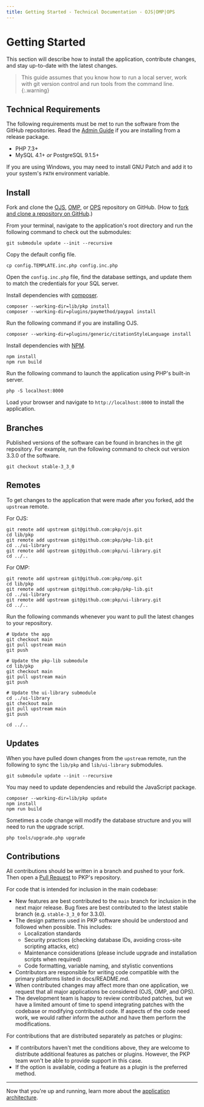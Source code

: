 ```yaml
---
title: Getting Started - Technical Documentation - OJS|OMP|OPS
---
```


# Getting Started

This section will describe how to install the application, contribute changes, and stay up-to-date with the latest changes.

> This guide assumes that you know how to run a local server, work with git version control and run tools from the command line.
{:.warning}

## Technical Requirements

The following requirements must be met to run the software from the GitHub repositories. Read the [Admin Guide](../../../admin-guide/en/managing-the-environment) if you are installing from a release package.

- PHP 7.3+
- MySQL 4.1+ _or_ PostgreSQL 9.1.5+

If you are using Windows, you may need to install GNU Patch and add it to your system's `PATH` environment variable.

## Install

Fork and clone the [OJS](https://github.com/pkp/ojs), [OMP](https://github.com/pkp/omp), or [OPS](https://github.com/pkp/ops) repository on GitHub. (How to [fork and clone a repository on GitHub](https://help.github.com/en/articles/fork-a-repo).)

From your terminal, navigate to the application's root directory and run the following command to check out the submodules:

```
git submodule update --init --recursive
```

Copy the default config file.

```
cp config.TEMPLATE.inc.php config.inc.php
```

Open the `config.inc.php` file, find the database settings, and update them to match the credentials for your SQL server.

Install dependencies with [composer](https://getcomposer.org/).

```
composer --working-dir=lib/pkp install
composer --working-dir=plugins/paymethod/paypal install
```

Run the following command if you are installing OJS.

```
composer --working-dir=plugins/generic/citationStyleLanguage install
```

Install dependencies with [NPM](https://www.npmjs.com/).

```
npm install
npm run build
```

Run the following command to launch the application using PHP's built-in server.

```
php -S localhost:8000
```

Load your browser and navigate to `http://localhost:8000` to install the application.

## Branches

Published versions of the software can be found in branches in the git repository. For example, run the following command to check out version 3.3.0 of the software.

```
git checkout stable-3_3_0
```

## Remotes

To get changes to the application that were made after you forked, add the `upstream` remote.

For OJS:

```
git remote add upstream git@github.com:pkp/ojs.git
cd lib/pkp
git remote add upstream git@github.com:pkp/pkp-lib.git
cd ../ui-library
git remote add upstream git@github.com:pkp/ui-library.git
cd ../..
```

For OMP:

```
git remote add upstream git@github.com:pkp/omp.git
cd lib/pkp
git remote add upstream git@github.com:pkp/pkp-lib.git
cd ../ui-library
git remote add upstream git@github.com:pkp/ui-library.git
cd ../..
```

Run the following commands whenever you want to pull the latest changes to your repository.

```
# Update the app
git checkout main
git pull upstream main
git push

# Update the pkp-lib submodule
cd lib/pkp
git checkout main
git pull upstream main
git push

# Update the ui-library submodule
cd ../ui-library
git checkout main
git pull upstream main
git push

cd ../..
```

## Updates

When you have pulled down changes from the `upstream` remote, run the following to sync the `lib/pkp` and `lib/ui-library` submodules.

```
git submodule update --init --recursive
```

You may need to update dependencies and rebuild the JavaScript package.

```
composer --working-dir=lib/pkp update
npm install
npm run build
```

Sometimes a code change will modify the database structure and you will need to run the upgrade script.

```
php tools/upgrade.php upgrade
```

## Contributions

All contributions should be written in a branch and pushed to your fork. Then open a [Pull Request](https://help.github.com/en/articles/creating-a-pull-request-from-a-fork) to PKP's repository.

For code that is intended for inclusion in the main codebase:
- New features are best contributed to the `main` branch for inclusion in the next major release. Bug fixes are best contributed to the latest stable branch (e.g. `stable-3_3_0` for 3.3.0).
- The design patterns used in PKP software should be understood and followed when possible. This includes:
  - Localization standards
  - Security practices (checking database IDs, avoiding cross-site scripting attacks, etc)
  - Maintenance considerations (please include upgrade and installation scripts when required)
  - Code formatting, variable naming, and stylistic conventions
- Contributors are responsible for writing code compatible with the primary platforms listed in docs/README.md.
- When contributed changes may affect more than one application, we request that all major applications be considered (OJS, OMP, and OPS).
- The development team is happy to review contributed patches, but we have a limited amount of time to spend integrating patches with the codebase or modifying contributed code. If aspects of the code need work, we would rather inform the author and have them perform the modifications.

For contributions that are distributed separately as patches or plugins:
- If contributors haven't met the conditions above, they are welcome to distribute additional features as patches or plugins. However, the PKP team won't be able to provide support in this case.
- If the option is available, coding a feature as a plugin is the preferred method.

---

Now that you're up and running, learn more about the [application architecture](./architecture).
